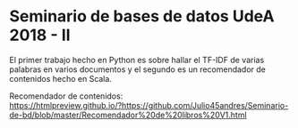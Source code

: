 # Seminario de bases de datos UdeA 2018 - II

El primer trabajo hecho en Python es sobre hallar el TF-IDF de varias palabras en varios documentos y el segundo es un recomendador de contenidos hecho en Scala.

Recomendador de contenidos: \
https://htmlpreview.github.io/?https://github.com/Julio45andres/Seminario-de-bd/blob/master/Recomendador%20de%20libros%20V1.html
